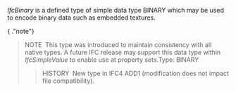 ﻿_IfcBinary_ is a defined type of simple data type BINARY which may be used to encode binary data such as embedded textures.

{ .\"note\"}
> NOTE&nbsp; This type was introduced to maintain consistency with all native types. A future IFC release may support this data type within _IfcSimpleValue_ to enable use at property sets.Type: BINARY
> 
>> HISTORY&nbsp; New type in IFC4 ADD1 (modification does not impact file compatibility).


>
